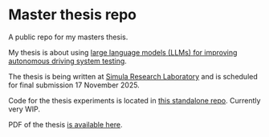 # Master thesis repo

A public repo for my masters thesis.

My thesis is about using [large language models (LLMs) for improving autonomous
driving system testing](https://www.simula.no/education/masters-students/masters-projects/large-language-models-adaptation-cyber-physical-system).

The thesis is being written at [Simula Research Laboratory](https://simula.no)
and is scheduled for final submission 17 November 2025.

Code for the thesis experiments is located in
[this standalone repo](https://github.com/orjahren/master-hefe). Currently very WIP.

PDF of the thesis [is available here](https://orjahren.github.io/master/thesis.pdf).
